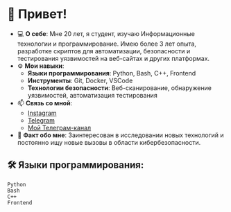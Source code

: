 # 👋 Привет!

- 💻 **О себе**: Мне 20 лет, я студент, изучаю Информационные технологии и программирование. Имею более 3 лет опыта, разработке скриптов для автоматизации, безопасности и тестирования уязвимостей на веб-сайтах и других платформах.
- ⚙️ **Мои навыки**:
  - **Языки программирования**: Python, Bash, C++, Frontend
  - **Инструменты**: Git, Docker, VSCode
  - **Технологии безопасности**: Веб-сканирование, обнаружение уязвимостей, автоматизация тестирования
- 📫 **Связь со мной**:
  - [Instagram](https://Instagram.com/cs.mer6)
  - [Telegram](https://t.me/Muhammedov)
  - [Мой Телеграм-канал](https://t.me/Networking_Security)
- 🎯 **Факт обо мне**: Заинтересован в исследовании новых технологий и постоянно ищу новые вызовы в области кибербезопасности.

## 🛠️ **Языки программирования**:

```plaintext
Python
Bash
C++
Frontend
